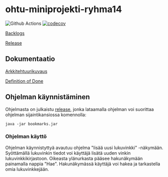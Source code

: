 # ohtu-miniprojekti-ryhma14
![Github Actions](https://github.com/tuomoart/ohtu-miniprojekti-ryhma14/workflows/Java%20CI%20with%20Gradle/badge.svg)
[![codecov](https://codecov.io/gh/tuomoart/ohtu-miniprojekti-ryhma14/branch/main/graph/badge.svg?token=ERLER9LPI7)](https://codecov.io/gh/tuomoart/ohtu-miniprojekti-ryhma14)

[Backlogs](https://docs.google.com/spreadsheets/d/1_j0GMxQzZxuQtvnp0Q1qjaKo_pBgB3EL9K5jWWytnto/edit?usp=sharing)

[Release](https://github.com/tuomoart/ohtu-miniprojekti-ryhma14/releases)

## Dokumentaatio

[Arkkitehtuurikuvaus](https://github.com/tuomoart/ohtu-miniprojekti-ryhma14/blob/main/dokumentaatio/Arkkitehtuurikuvaus.md)

[Definition of Done](https://github.com/tuomoart/ohtu-miniprojekti-ryhma14/blob/main/dokumentaatio/dod.md)


## Ohjelman käynnistäminen

Ohjelmasta on julkaistu [release](https://github.com/tuomoart/ohtu-miniprojekti-ryhma14/releases), jonka lataamalla ohjelman voi suorittaa ohjelman sijaintikansiossa komennolla:

``java -jar bookmarks.jar``

### Ohjelman käyttö

Ohjelman käynnistyttyä avautuu ohjelma "lisää uusi lukuvinkki" -näkymään. Syöttämällä lukuvinkin tiedot voi käyttäjä lisätä uuden vinkin lukuvinkkikirjastoon. Oikeasta ylänurkasta pääsee hakunäkymään painamalla nappia "Hae". Hakunäkymässä käyttäjä voi hakea ja tarkastella omia lukuvinkkejään.
